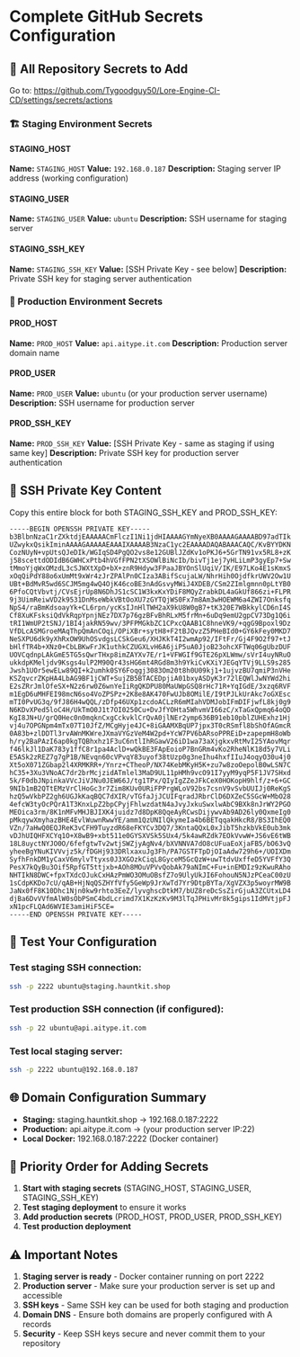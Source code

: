 # Complete GitHub Secrets Configuration

## 🔐 All Repository Secrets to Add
Go to: https://github.com/Tygoodguy50/Lore-Engine-CI-CD/settings/secrets/actions

### 🏗️ Staging Environment Secrets

#### STAGING_HOST
**Name:** `STAGING_HOST`
**Value:** `192.168.0.187`
**Description:** Staging server IP address (working configuration)

#### STAGING_USER
**Name:** `STAGING_USER`
**Value:** `ubuntu`
**Description:** SSH username for staging server

#### STAGING_SSH_KEY
**Name:** `STAGING_SSH_KEY`
**Value:** [SSH Private Key - see below]
**Description:** Private SSH key for staging server authentication

### 🚀 Production Environment Secrets

#### PROD_HOST
**Name:** `PROD_HOST`
**Value:** `api.aitype.it.com`
**Description:** Production server domain name

#### PROD_USER
**Name:** `PROD_USER`
**Value:** `ubuntu` (or your production server username)
**Description:** SSH username for production server

#### PROD_SSH_KEY
**Name:** `PROD_SSH_KEY`
**Value:** [SSH Private Key - same as staging if using same key]
**Description:** Private SSH key for production server authentication

## 🔑 SSH Private Key Content

Copy this entire block for both STAGING_SSH_KEY and PROD_SSH_KEY:

```
-----BEGIN OPENSSH PRIVATE KEY-----
b3BlbnNzaC1rZXktdjEAAAAACmFlczI1Ni1jdHIAAAAGYmNyeXB0AAAAGAAAABD97adTIk        
UZwykxQsikIminAAAAGAAAAAEAAAIXAAAAB3NzaC1yc2EAAAADAQABAAACAQC/KvBYYDKN        
CozNUyN+vpUtsQJeDIk/WGIqSD4PgQO2vs8e12GUBlJZdKv1oPKJ6+5GrTN91vx5RL8+zK
j58scettdODIdB6GWHCxPtb4hVGfFPN2tXSOWlBiNcIb/bivTj1ej7yHLiLmP3gyEp7+Sw        
tMmoYjqWxOMzdL3cSJWXtXpD+bX+znR9Hdyw3FPaaJBYOnSlUqiV/IK/E97LKo4E1sKmxS        
xOqQiPdY88o6xUmMt9xWr4zJrZPAlPn0CIza3ABifScujaLW/NhrHih0OjdfkrUWV2Ow1U        
UBt+BdMvR5wd6SCJM5mg4wQ4OjK46coBE3nAdGsvyMWiJ4XDEB/CSm2ZImlgmnn0pLtYB0        
6PfoCQtVbvtj/CVsEjrUp8N6DhJS1cSC1W3kxKxYDiF8MQyZrabkDL4aGkUf866zi+FLPR        
9j3UimReiwVD2k9531DnMseWbkVBtOoXU7zGYTQjWS0Fx7m8Am3wHOEWM6a4ZWI7Onksfq        
NpS4/raBmKdsoayYk+CL6rpn/ycKsIJnHlTWH2aX9kU8W0gB7+tK320E7WBkkylCD6nI4S        
Cf8XuKFsksiQdVkRqpYpnjNEz7DX7p76gzBFvBhRLxM5frMn+6uDq9emU2gpCV73Dg1Q6i        
tRI1WmUP2tSNJ/1BI4jakRN59wv/3PFPMGkbZC1CPxcQAAB1C8hneVK9/+qgG9Bpoxl9Dz        
VfDLcASMGroeMAqThpQmAnCOqi/OPiXBr+sytH8+F2tBJQvzZ5PHeBId0+GY6kFey0MKD7        
NeSXPU6dk9yXhRxOW9UhOSvdgsLCSkGeu6/XHJKkT4I2wmAp92/IFtFr/Gj4F9O2f97+tJ        
bHlfTR4b+XNz0+CbLBKwFrJK1uthkCZUGXLvH6A6jiP5uA0JjoB23ohcXFTWq06gUbzDUF        
UOVCqdnpLAkGmE5TG5sQwrTHxp8imZAYXv7E/r1+VFWGIf9GTE26pXLWmw/sVrI4uyNRuO        
ukkdpKMeljdv9Ksgs4ulP2M90Qr43sHG6mt4RGd8m3h9YkiCvKXiYJEGqYTVj9LLS9s285        
Jwsh1UOr5ewELw89QI+k2umhk0SY6Foqgj3083Om20t8h0U09kj1+1ujvzBU7qmiP3nVHe        
KSZqvcrZKpHA4LbAG9BF1jCWT+SujZB5BTACEDpjiA01bxyASDyK3r72lEQWlJwNYWd2hi        
E2sZRrJmlOfeSX+N2z6rw0Z6wnYeIiRgQKDPU80MaUWpGSQ8rHc71R+YqIGdE/3xzq6RVF        
m1EgD6uMHFEI98mcN6so4VoZPSPz+2K8e8AK470FwUJb8OMilE/I9tPJLkUrAkc7oGXEsc        
mTI0PvUG3q/9fJ86H4wQQL/zDfp46UXp1zcdoACLzR6mMIahVDMJobIFmDIFjwfL8kj0g9        
N6KDvXPed5loC4H/UkTmO0J1t7OI0250Cu+DvJfYOHta5WhvmVI66zC/xTaGxQpmq64oQD        
KgI8JN+U/grQ0Hec0n0mqknCxgCckvklCrQvA0jlNEr2ymp636B91eb10pblZUHExhz1Hj        
vj4u7OPGNpm4mTx07T10JfZ/MCgHyje4JC+8iGAAMXBqUP7jpx3T0cRSmfl8bShOfAGmcR        
0A83b+zlDDTl3rvAWnMKWreJXmaVYGzVeM4W2pd+YcW7PV6bARsoPPREiD+zapepmH8oWb        
h/ry2BaPAzI6ap0kgTQBhxhz1F3uC6ntlIhRGawV26iD1wa73aXjgkxvRtMvI25YAovMqr        
f46lkJl1DaK783y1ffC8r1pa4AclD+wQkBE3FApEoioP7BnGRm4vKo2RheNlK18d5y7VLi        
E5ASk2zREZ7g7gP1B/NEvqn60cVPvqY83uyof38tUzp0g3neIhu4hxfIIuJ4oqyO30u4j0        
Xt5oX071ZGbap2l4XRMKRR+/Ynrz+CTheoP/NX74KebMKyH5K+zu7w8zoOepolB0wLSN7C        
hC35+3Xu3VNoAC7dr2brMcjzidATmlel3MaD9UL11pHMh9vcO91I7yyM9yqP5F1JV7SHxd        
5k/F0dbJNpinkaVVcJiVJNu0JEW66J/tg1TPx/QIyIgZZeJFkCeX0HOKopH9hlf/z+6+GC        
9NIb1mB2QTtEMzVrClHoGc3r7Zim8KUv0URiFPPrgWLoV92bs7csnV9vSvbUUIJj0ReKgS        
hzQ5wVkbPZ2gh6UGJkKaqBQC7dXIR/vTGfaJjJCUIFqradJRbrClD6DXZeC5SGcW+MbO28        
4efcW3tyOcPQrA1T3KnxLpZ2bpCPyjFhlwzdatN4aJvyJxkuSwxlwAbC9BXk8nJrWY2PGO        
MEOica3rm/8K1nMFvMHJBJIXK4juidz7d8DpK8QqeAyRCwsDijywvAb9AD26ly0QxmeIg0        
pMkqywXmyhazBHE4EvlWuwnRwwYE/amm1QzUNIlQkymeIa4b6BETqqakHkcR8/BS3IhEQ0        
VZn/7aHwQ0EQJReK3vCFH9TuyzdR68eFKYCv3DQ7/3KntaQQxL0xJibT5hzkbVkE0ub3mk        
vDJhUIQHFXCYq1O+X8wB9+xbt511e0GYSXVSk5SUx4/5k4awRZdk7EOkVvwW+JS6vE6tWB        
18L8uyctNYJO0O/6fefgtwTv2wtjSWZjyAgNv4/bXVNNVA7dO8cUFuaEoXjaFB5/bO63vQ        
yheeBgYNuKIVVvjz5k/fDGHj933DRlxaxuJg3Fh/PA7GSTFTpDjOIaAdw729h6+/UOIXDm        
SyfhFnkDM1yCaxV6mylvTtyxs0J3XGOzkCiqL8GyceM5GcQzW+uwTtdvUxffeD5YVFfY3Q        
PesX7kQyBu3Oif5RpfGT5ttjxb+AOh8MOuVPVvQobAk79aNImC+Fu+inEMDIz9zKwuRAho        
NHTIkN8DWC+fpxTXdcOJukCxHAzPmWO3OMuOBsfZ7o9UlyUkJI6FohouN5NJzPCeaC00zU        
1sCdpKKDo7cU/qAB+HjNqQSZHYfVfy5GeWp9JrXwTd7Yr9DtpBYTa/XgVZX3p5woyrMW9B        
JaNx0fF8K10Dhc1Njn0kw9rhto3EeZ/lyvghscDtkM7/bUZ8reDcSsZirGjuA3ZCUtxLD4        
djBa6DvVVfmAlW0sObPSmC4bdLcrimd7X1KzKzKv9M3lTqJPHivMr8k5gips1IdMVtjpFJ        
xN1pcFLQAd6WVIE3amiHiF5CE=
-----END OPENSSH PRIVATE KEY-----
```

## 🧪 Test Your Configuration

### Test staging SSH connection:
```bash
ssh -p 2222 ubuntu@staging.hauntkit.shop
```

### Test production SSH connection (if configured):
```bash
ssh -p 22 ubuntu@api.aitype.it.com
```

### Test local staging server:
```bash
ssh -p 2222 ubuntu@192.168.0.187
```

## 🌐 Domain Configuration Summary

- **Staging:** staging.hauntkit.shop → 192.168.0.187:2222
- **Production:** api.aitype.it.com → (your production server IP:22)
- **Local Docker:** 192.168.0.187:2222 (Docker container)

## 📝 Priority Order for Adding Secrets

1. **Start with staging secrets** (STAGING_HOST, STAGING_USER, STAGING_SSH_KEY)
2. **Test staging deployment** to ensure it works
3. **Add production secrets** (PROD_HOST, PROD_USER, PROD_SSH_KEY)
4. **Test production deployment**

## ⚠️ Important Notes

1. **Staging server is ready** - Docker container running on port 2222
2. **Production server** - Make sure your production server is set up and accessible
3. **SSH keys** - Same SSH key can be used for both staging and production
4. **Domain DNS** - Ensure both domains are properly configured with A records
5. **Security** - Keep SSH keys secure and never commit them to your repository
